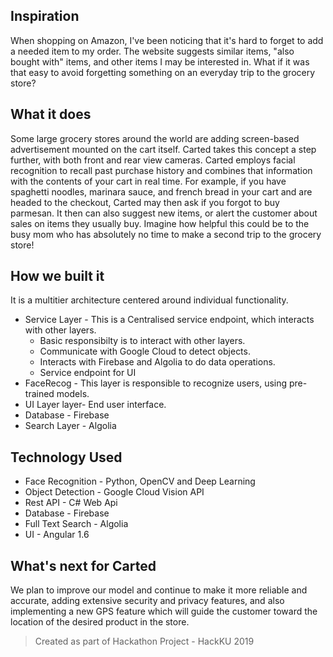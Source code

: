 ## Inspiration
When shopping on Amazon, I've been noticing that it's hard to forget to add a needed item to my order. The website suggests similar items, "also bought with" items, and other items I may be interested in. What if it was that easy to avoid forgetting something on an everyday trip to the grocery store?

## What it does
Some large grocery stores around the world are adding screen-based advertisement mounted on the cart itself. Carted takes this concept a step further, with both front and rear view cameras. Carted employs facial recognition to recall past purchase history and combines that information with the contents of your cart in real time. For example, if you have spaghetti noodles, marinara sauce, and french bread in your cart and are headed to the checkout, Carted may then ask if you forgot to buy parmesan. It then can also suggest new items, or alert the customer about sales on items they usually buy. Imagine how helpful this could be to the busy mom who has absolutely no time to make a second trip to the grocery store!

## How we built it
It is a multitier architecture centered around individual functionality. 
  - Service Layer - This is a Centralised service endpoint, which interacts with other layers. 
    - Basic responsibilty is to interact with other layers.
    - Communicate with Google Cloud to detect objects.
    - Interacts with Firebase and Algolia to do data operations.
    - Service endpoint for UI
  - FaceRecog - This layer is responsible to recognize users, using pre-trained models. 
  - UI Layer layer- End user interface.
  - Database  - Firebase
  - Search Layer - Algolia
## Technology Used
 - Face Recognition - Python, OpenCV and Deep Learning
 - Object Detection - Google Cloud Vision API
 - Rest API - C# Web Api
 - Database - Firebase
 - Full Text Search - Algolia
 - UI - Angular 1.6

## What's next for Carted
We plan to improve our model and continue to make it more reliable and accurate, 
adding extensive security and privacy features, and also implementing a new GPS 
feature which will guide the customer toward the location of the desired product in the store. 


> Created as part of Hackathon Project - HackKU 2019
